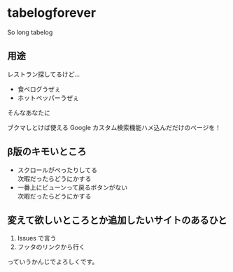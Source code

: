 # tabelogforever
So long tabelog

## 用途

レストラン探してるけど…

- 食べログうぜぇ
- ホットペッパーうぜぇ

そんなあなたに

ブクマしとけば使える Google カスタム検索機能ハメ込んだだけのページを！

## β版のキモいところ

- スクロールがぺったりしてる  
  次暇だったらどうにかする
- 一番上にビューンって戻るボタンがない  
  次暇だったらどうにかする

## 変えて欲しいところとか追加したいサイトのあるひと

1. Issues で言う
2. フッタのリンクから行く

っていうかんじでよろしくです。

